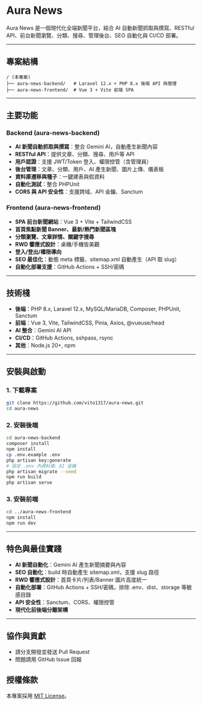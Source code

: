# Aura News

Aura News 是一個現代化全端新聞平台，結合 AI 自動新聞抓取與撰寫、RESTful API、前台新聞瀏覽、分類、搜尋、管理後台、SEO 自動化與 CI/CD 部署。

---

## 專案結構

```
/ (本專案)
├── aura-news-backend/   # Laravel 12.x + PHP 8.x 後端 API 與管理
├── aura-news-frontend/  # Vue 3 + Vite 前端 SPA
```

---

## 主要功能

### Backend (aura-news-backend)
- **AI 新聞自動抓取與撰寫**：整合 Gemini AI，自動產生新聞內容
- **RESTful API**：提供文章、分類、搜尋、用戶等 API
- **用戶認證**：支援 JWT/Token 登入、權限控管（含管理員）
- **後台管理**：文章、分類、用戶、AI 產生新聞、圖片上傳、儀表板
- **資料庫遷移與種子**：一鍵建表與假資料
- **自動化測試**：整合 PHPUnit
- **CORS 與 API 安全性**：支援跨域、API 金鑰、Sanctum

### Frontend (aura-news-frontend)
- **SPA 前台新聞網站**：Vue 3 + Vite + TailwindCSS
- **首頁焦點新聞 Banner、最新/熱門新聞區塊**
- **分類瀏覽、文章詳情、關鍵字搜尋**
- **RWD 響應式設計**：桌機/手機皆美觀
- **登入/登出/權限導向**
- **SEO 最佳化**：動態 meta 標籤、sitemap.xml 自動產生（API 取 slug）
- **自動化部署支援**：GitHub Actions + SSH/密碼

---

## 技術棧
- **後端**：PHP 8.x, Laravel 12.x, MySQL/MariaDB, Composer, PHPUnit, Sanctum
- **前端**：Vue 3, Vite, TailwindCSS, Pinia, Axios, @vueuse/head
- **AI 整合**：Gemini AI API
- **CI/CD**：GitHub Actions, sshpass, rsync
- **其他**：Node.js 20+, npm

---

## 安裝與啟動

### 1. 下載專案
```bash
git clone https://github.com/vito1317/aura-news.git
cd aura-news
```

### 2. 安裝後端
```bash
cd aura-news-backend
composer install
npm install
cp .env.example .env
php artisan key:generate
# 設定 .env 內資料庫、AI 金鑰
php artisan migrate --seed
npm run build
php artisan serve
```

### 3. 安裝前端
```bash
cd ../aura-news-frontend
npm install
npm run dev
```

---

## 特色與最佳實踐
- **AI 新聞自動化**：Gemini AI 產生新聞摘要與內容
- **SEO 自動化**：build 時自動產生 sitemap.xml，支援 slug 路徑
- **RWD 響應式設計**：首頁卡片/列表/Banner 圖片高度統一
- **自動化部署**：GitHub Actions + SSH/密碼，排除 .env、dist、storage 等敏感目錄
- **API 安全性**：Sanctum、CORS、權限控管
- **現代化前後端分離架構**

---

## 協作與貢獻
- 請分支開發並發送 Pull Request
- 問題請用 GitHub Issue 回報

## 授權條款
本專案採用 [MIT License](License)。 